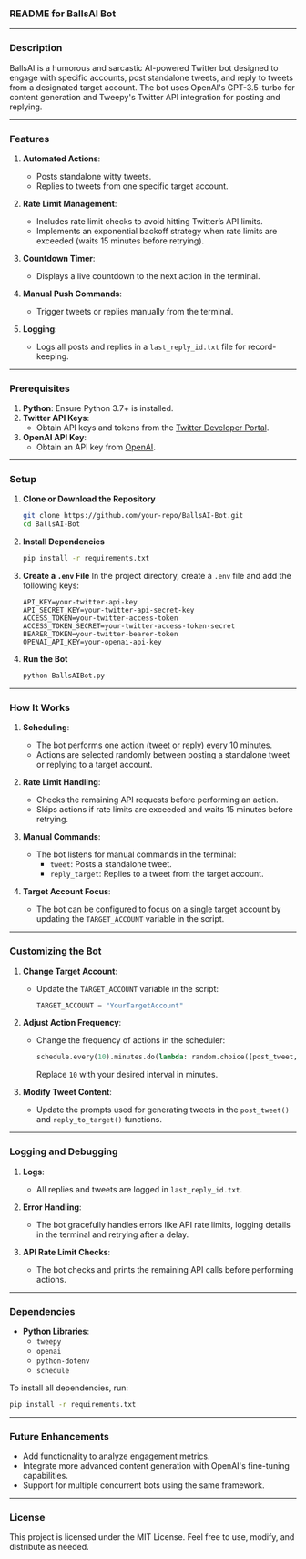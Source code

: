 ### **README for BallsAI Bot**

---

### **Description**
BallsAI is a humorous and sarcastic AI-powered Twitter bot designed to engage with specific accounts, post standalone tweets, and reply to tweets from a designated target account. The bot uses OpenAI's GPT-3.5-turbo for content generation and Tweepy's Twitter API integration for posting and replying.

---

### **Features**
1. **Automated Actions**:
   - Posts standalone witty tweets.
   - Replies to tweets from one specific target account.

2. **Rate Limit Management**:
   - Includes rate limit checks to avoid hitting Twitter’s API limits.
   - Implements an exponential backoff strategy when rate limits are exceeded (waits 15 minutes before retrying).

3. **Countdown Timer**:
   - Displays a live countdown to the next action in the terminal.

4. **Manual Push Commands**:
   - Trigger tweets or replies manually from the terminal.

5. **Logging**:
   - Logs all posts and replies in a `last_reply_id.txt` file for record-keeping.

---

### **Prerequisites**
1. **Python**: Ensure Python 3.7+ is installed.
2. **Twitter API Keys**:
   - Obtain API keys and tokens from the [Twitter Developer Portal](https://developer.twitter.com/).
3. **OpenAI API Key**:
   - Obtain an API key from [OpenAI](https://platform.openai.com/).

---

### **Setup**

1. **Clone or Download the Repository**
   ```bash
   git clone https://github.com/your-repo/BallsAI-Bot.git
   cd BallsAI-Bot
   ```

2. **Install Dependencies**
   ```bash
   pip install -r requirements.txt
   ```

3. **Create a `.env` File**
   In the project directory, create a `.env` file and add the following keys:
   ```plaintext
   API_KEY=your-twitter-api-key
   API_SECRET_KEY=your-twitter-api-secret-key
   ACCESS_TOKEN=your-twitter-access-token
   ACCESS_TOKEN_SECRET=your-twitter-access-token-secret
   BEARER_TOKEN=your-twitter-bearer-token
   OPENAI_API_KEY=your-openai-api-key
   ```

4. **Run the Bot**
   ```bash
   python BallsAIBot.py
   ```

---

### **How It Works**

1. **Scheduling**:
   - The bot performs one action (tweet or reply) every 10 minutes.
   - Actions are selected randomly between posting a standalone tweet or replying to a target account.

2. **Rate Limit Handling**:
   - Checks the remaining API requests before performing an action.
   - Skips actions if rate limits are exceeded and waits 15 minutes before retrying.

3. **Manual Commands**:
   - The bot listens for manual commands in the terminal:
     - `tweet`: Posts a standalone tweet.
     - `reply_target`: Replies to a tweet from the target account.

4. **Target Account Focus**:
   - The bot can be configured to focus on a single target account by updating the `TARGET_ACCOUNT` variable in the script.

---

### **Customizing the Bot**

1. **Change Target Account**:
   - Update the `TARGET_ACCOUNT` variable in the script:
     ```python
     TARGET_ACCOUNT = "YourTargetAccount"
     ```

2. **Adjust Action Frequency**:
   - Change the frequency of actions in the scheduler:
     ```python
     schedule.every(10).minutes.do(lambda: random.choice([post_tweet, reply_to_target]))
     ```
     Replace `10` with your desired interval in minutes.

3. **Modify Tweet Content**:
   - Update the prompts used for generating tweets in the `post_tweet()` and `reply_to_target()` functions.

---

### **Logging and Debugging**
1. **Logs**:
   - All replies and tweets are logged in `last_reply_id.txt`.

2. **Error Handling**:
   - The bot gracefully handles errors like API rate limits, logging details in the terminal and retrying after a delay.

3. **API Rate Limit Checks**:
   - The bot checks and prints the remaining API calls before performing actions.

---

### **Dependencies**
- **Python Libraries**:
  - `tweepy`
  - `openai`
  - `python-dotenv`
  - `schedule`

To install all dependencies, run:
```bash
pip install -r requirements.txt
```

---

### **Future Enhancements**
- Add functionality to analyze engagement metrics.
- Integrate more advanced content generation with OpenAI's fine-tuning capabilities.
- Support for multiple concurrent bots using the same framework.

---

### **License**
This project is licensed under the MIT License. Feel free to use, modify, and distribute as needed.
